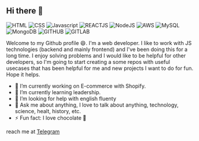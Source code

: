 ## Hi there 👋
![HTML](https://img.shields.io/badge/HTML-239120?style=for-the-badge&logo=html5&logoColor=white) ![CSS](https://img.shields.io/badge/CSS-239120?&style=for-the-badge&logo=css3&logoColor=white) ![Javascript](https://img.shields.io/badge/JavaScript-F7DF1E?style=for-the-badge&logo=javascript&logoColor=black) ![REACTJS](https://img.shields.io/badge/React-20232A?style=for-the-badge&logo=react&logoColor=61DAFB) ![NodeJS](https://img.shields.io/badge/Node.js-43853D?style=for-the-badge&logo=node.js&logoColor=white) ![AWS](https://img.shields.io/badge/Amazon_AWS-FF9900?style=for-the-badge&logo=amazonaws&logoColor=white) ![MySQL](https://img.shields.io/badge/MySQL-005C84?style=for-the-badge&logo=mysql&logoColor=white) ![MongoDB](https://img.shields.io/badge/MongoDB-4EA94B?style=for-the-badge&logo=mongodb&logoColor=white) ![GITHUB](https://img.shields.io/badge/GitHub-100000?style=for-the-badge&logo=github&logoColor=white) ![GITLAB](https://img.shields.io/badge/GitLab-330F63?style=for-the-badge&logo=gitlab&logoColor=white)

Welcome to my Github profile 😄. I'm a web developer. I like to work with JS technologies (backend and mainly frontend) and I've been doing this for a long time. I enjoy solving problems and I would like to be helpful for other developers, so I'm going to start creating a some repos with useful usecases that has been helpful for me and new projects I want to do for fun. Hope it helps.

- 🔭 I’m currently working on E-commerce with Shopify.
- 🌱 I’m currently learning leadership.
- 🤔 I’m looking for help with english fluenty
- 💬 Ask me about anything, I love to talk about anything, technology, science, healt, history, etc.
- ⚡ Fun fact: I love chocolate 🍫

reach me at [Telegram](t.me/MimoPerez)



<!--
**LuisPerez94/LuisPerez94** is a ✨ _special_ ✨ repository because its `README.md` (this file) appears on your GitHub profile.

Here are some ideas to get you started:

- 🔭 I’m currently working on ...
- 🌱 I’m currently learning ...
- 👯 I’m looking to collaborate on ...
- 🤔 I’m looking for help with ...
- 💬 Ask me about ...
- 📫 How to reach me: ...
- ⚡ Fun fact: ...
-->

